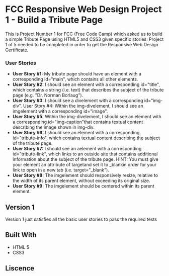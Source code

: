 # FCC Responsive Web Design Project 1 - Build a Tribute Page 

This is Project Number 1 for FCC (Free Code Camp) which asked us to build a simple Tribute Page using HTML5 and CSS3 given specific stories. Project 1 of 5 needed to be completed in order to get the Responsive Web Design Certificate. 

### User Stories
* **User Story #1:** My tribute page should have an element with a corresponding id="main", which contains all other elements.
* **User Story #2:** I should see an element with a corresponding id="title", which contains a string (i.e. text) that describes the subject of the tribute page (e.g. "Dr. Norman Borlaug").
* **User Story #3:** I should see a divelement with a corresponding id="img-div".
User Story #4: Within the img-divelement, I should see an imgelement with a corresponding id="image".
* **User Story #5:** Within the img-divelement, I should see an element with a corresponding id="img-caption"that contains textual content describing the image shown in img-div.
* **User Story #6:** I should see an element with a corresponding id="tribute-info", which contains textual content describing the subject of the tribute page.
* **User Story #7:** I should see an aelement with a corresponding id="tribute-link", which links to an outside site that contains additional information about the subject of the tribute page. HINT: You must give your element an attribute of targetand set it to _blankin order for your link to open in a new tab (i.e. target="_blank").
* **User Story #8:** The imgelement should responsively resize, relative to the width of its parent element, without exceeding its original size.
* **User Story #9:** The imgelement should be centered within its parent element.

## Version 1 
Version 1 just satisfies all the basic user stories to pass the required tests

## Built With
* HTML 5
* CSS3

## Liscence
